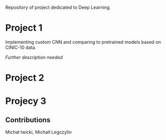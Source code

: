 Repository of project dedicated to Deep Learning.

# Project 1
Implementing custom CNN and comparing to pretrained models based on CINIC-10 data.

*Further description needed*

# Project 2

# Projecy 3

## Contributions
Michał Iwicki, Michaił Legczylin
